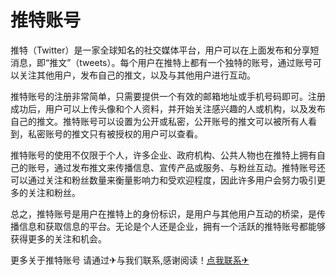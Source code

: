 # 推特账号

推特（Twitter）是一家全球知名的社交媒体平台，用户可以在上面发布和分享短消息，即“推文”（tweets）。每个用户在推特上都有一个独特的账号，通过账号可以关注其他用户，发布自己的推文，以及与其他用户进行互动。

推特账号的注册非常简单，只需要提供一个有效的邮箱地址或手机号码即可。注册成功后，用户可以上传头像和个人资料，并开始关注感兴趣的人或机构，以及发布自己的推文。推特账号可以设置为公开或私密，公开账号的推文可以被所有人看到，私密账号的推文只有被授权的用户可以查看。

推特账号的使用不仅限于个人，许多企业、政府机构、公共人物也在推特上拥有自己的账号，通过发布推文来传播信息、宣传产品或服务、与粉丝互动。推特账号还可以通过关注和粉丝数量来衡量影响力和受欢迎程度，因此许多用户会努力吸引更多的关注和粉丝。

总之，推特账号是用户在推特上的身份标识，是用户与其他用户互动的桥梁，是传播信息和获取信息的平台。无论是个人还是企业，拥有一个活跃的推特账号都能够获得更多的关注和机会。

更多关于推特账号 请通过✈与我们联系,感谢阅读！[点我联系✈](https://box.G208.com)
